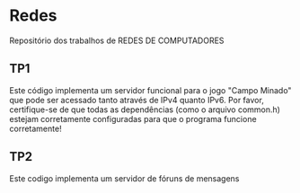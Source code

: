 # Redes
Repositório dos trabalhos de REDES DE COMPUTADORES

## TP1
Este código implementa um servidor funcional para o jogo "Campo Minado" que pode ser acessado tanto através de IPv4 quanto IPv6. Por favor, certifique-se de que todas as dependências (como o arquivo common.h) estejam corretamente configuradas para que o programa funcione corretamente!

## TP2
Este codigo implementa um servidor de fóruns de mensagens
